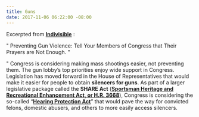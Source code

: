 ```yaml
---
title: Guns
date: 2017-11-06 06:22:00 -08:00
---
```


Excerpted from [**Indivisible**](https://www.indivisible.org/) :

"  Preventing Gun Violence: Tell Your Members of Congress that Their Prayers are Not Enough.  "

"  Congress is considering making mass shootings easier, not preventing them. The gun lobby’s top priorities enjoy wide support in Congress. Legislation has moved forward in the House of Representatives that would make it easier for people to obtain **silencers for guns**. As part of a larger legislative package called the **SHARE Act** ([**Sportsman Heritage and Recreational Enhancement Act, or H.R. 3668**](https://www.congress.gov/bill/115th-congress/house-bill/3668/text)), Congress is considering the so-called “[**Hearing Protection Act**](https://www.congress.gov/bill/115th-congress/house-bill/367)” that would pave the way for convicted felons, domestic abusers, and others to more easily access silencers.
